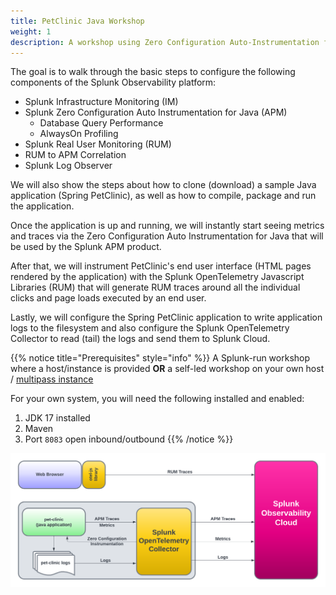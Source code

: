 ```yaml
---
title: PetClinic Java Workshop
weight: 1
description: A workshop using Zero Configuration Auto-Instrumentation for Java.
---
```


The goal is to walk through the basic steps to configure the following components of the Splunk Observability platform:

* Splunk Infrastructure Monitoring (IM)
* Splunk Zero Configuration Auto Instrumentation for Java (APM)
  * Database Query Performance
  * AlwaysOn Profiling
* Splunk Real User Monitoring (RUM)
* RUM to APM Correlation
* Splunk Log Observer

We will also show the steps about how to clone (download) a sample Java application (Spring PetClinic), as well as how to compile, package and run the application.

Once the application is up and running, we will instantly start seeing metrics and traces via the Zero Configuration Auto Instrumentation for Java that will be used by the Splunk APM product.

After that, we will instrument PetClinic's end user interface (HTML pages rendered by the application) with the Splunk OpenTelemetry Javascript Libraries (RUM) that will generate RUM traces around all the individual clicks and page loads executed by an end user.

Lastly, we will configure the Spring PetClinic application to write application logs to the filesystem and also configure the Splunk OpenTelemetry Collector to read (tail) the logs and send them to Splunk Cloud.

{{% notice title="Prerequisites" style="info" %}}
A Splunk-run workshop where a host/instance is provided  **OR** a self-led workshop on your own host / [multipass instance](https://github.com/splunk/observability-workshop/tree/main/multipass)

For your own system, you will need the following installed and enabled:

1. JDK 17 installed
2. Maven
3. Port `8083` open inbound/outbound
{{% /notice %}}

![PetClinic Exercise](images/petclinic-exercise.png)
